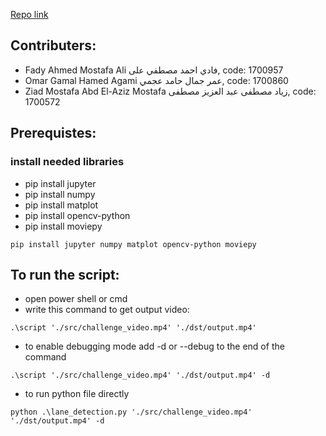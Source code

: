 [Repo link](https://github.com/agamyo168/Lane-Detection/)

## Contributers:

- Fady Ahmed Mostafa Ali فادي احمد مصطفي على, code: 1700957
- Omar Gamal Hamed Agami عمر جمال حامد عجمي, code: 1700860
- Ziad Mostafa Abd El-Aziz Mostafa زياد مصطفى عبد العزيز مصطفى, code: 1700572

## Prerequistes:
### install needed libraries
- pip install jupyter
- pip install numpy
- pip install matplot
- pip install opencv-python
- pip install moviepy
```
pip install jupyter numpy matplot opencv-python moviepy
```

## To run the script:
- open power shell or cmd
- write this command to get output video:

```
.\script './src/challenge_video.mp4' './dst/output.mp4'
```

- to enable debugging mode add -d or --debug to the end of the command

```
.\script './src/challenge_video.mp4' './dst/output.mp4' -d
```

- to run python file directly

```
python .\lane_detection.py './src/challenge_video.mp4' './dst/output.mp4' -d
```
